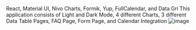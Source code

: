 React, Material UI, Nivo Charts, Formik, Yup, FullCalendar, and Data Gri
This application consists of Light and Dark Mode, 4 different Charts, 3 different Data Table Pages, FAQ Page, Form Page, and Calendar Integration
![image](https://user-images.githubusercontent.com/96528046/208249627-6a0fa610-a286-453f-b44a-3c53c6e83139.png)
